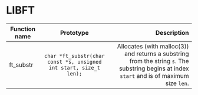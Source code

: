 # LIBFT

| Function name |                             Prototype                             |                                                                                                                                 Description |
| ------------- | :---------------------------------------------------------------: | ------------------------------------------------------------------------------------------------------------------------------------------: |
| ft_substr     | `char *ft_substr(char const *s, unsigned int start, size_t len);` | Allocates (with malloc(3)) and returns a substring from the string `s`. The substring begins at index `start` and is of maximum size `len`. |
